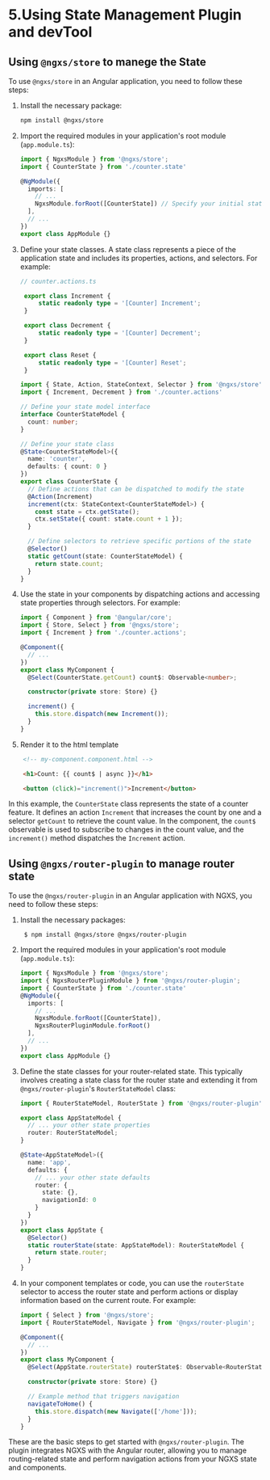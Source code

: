 # 5.Using State Management Plugin and devTool

## Using `@ngxs/store` to manege the State
To use `@ngxs/store` in an Angular application, you need to follow these steps:

1. Install the necessary package:

   ```sh
   npm install @ngxs/store
   ```

2. Import the required modules in your application's root module (`app.module.ts`):

   ```typescript
   import { NgxsModule } from '@ngxs/store';
   import { CounterState } from './counter.state'

   @NgModule({
     imports: [
       // ...
       NgxsModule.forRoot([CounterState]) // Specify your initial state classes here
     ],
     // ...
   })
   export class AppModule {}
   ```

3. Define your state classes. A state class represents a piece of the application state and includes its properties, actions, and selectors. For example:

   ```ts
   // counter.actions.ts

    export class Increment {
        static readonly type = '[Counter] Increment';
    }

    export class Decrement {
        static readonly type = '[Counter] Decrement';
    }

    export class Reset {
        static readonly type = '[Counter] Reset';
    }

   ```

   ```typescript
   import { State, Action, StateContext, Selector } from '@ngxs/store';
   import { Increment, Decrement } from './counter.actions'

   // Define your state model interface
   interface CounterStateModel {
     count: number;
   }

   // Define your state class
   @State<CounterStateModel>({
     name: 'counter',
     defaults: { count: 0 }
   })
   export class CounterState {
     // Define actions that can be dispatched to modify the state
     @Action(Increment)
     increment(ctx: StateContext<CounterStateModel>) {
       const state = ctx.getState();
       ctx.setState({ count: state.count + 1 });
     }

     // Define selectors to retrieve specific portions of the state
     @Selector()
     static getCount(state: CounterStateModel) {
       return state.count;
     }
   }
   ```

4. Use the state in your components by dispatching actions and accessing state properties through selectors. For example:
   ```typescript
   import { Component } from '@angular/core';
   import { Store, Select } from '@ngxs/store';
   import { Increment } from './counter.actions';

   @Component({
     // ...
   })
   export class MyComponent {
     @Select(CounterState.getCount) count$: Observable<number>;

     constructor(private store: Store) {}

     increment() {
       this.store.dispatch(new Increment());
     }
   }
   ```

5. Render it to the html template
```html
    <!-- my-component.component.html -->

    <h1>Count: {{ count$ | async }}</h1>

    <button (click)="increment()">Increment</button>

```

In this example, the `CounterState` class represents the state of a counter feature. It defines an action `Increment` that increases the count by one and a selector `getCount` to retrieve the count value. In the component, the `count$` observable is used to subscribe to changes in the count value, and the `increment()` method dispatches the `Increment` action.

## Using `@ngxs/router-plugin` to manage router state

To use the `@ngxs/router-plugin` in an Angular application with NGXS, you need to follow these steps:

1. Install the necessary packages:

   ```shell
    $ npm install @ngxs/store @ngxs/router-plugin
   ```

2. Import the required modules in your application's root module (`app.module.ts`):
   ```typescript
   import { NgxsModule } from '@ngxs/store';
   import { NgxsRouterPluginModule } from '@ngxs/router-plugin';
   import { CounterState } from './counter.state'
   @NgModule({
     imports: [
       // ...
       NgxsModule.forRoot([CounterState]),
       NgxsRouterPluginModule.forRoot()
     ],
     // ...
   })
   export class AppModule {}
   ```

3. Define the state classes for your router-related state. This typically involves creating a state class for the router state and extending it from `@ngxs/router-plugin`'s `RouterStateModel` class:
   ```typescript
   import { RouterStateModel, RouterState } from '@ngxs/router-plugin';

   export class AppStateModel {
     // ... your other state properties
     router: RouterStateModel;
   }

   @State<AppStateModel>({
     name: 'app',
     defaults: {
       // ... your other state defaults
       router: {
         state: {},
         navigationId: 0
       }
     }
   })
   export class AppState {
     @Selector()
     static routerState(state: AppStateModel): RouterStateModel {
       return state.router;
     }
   }
   ```

4. In your component templates or code, you can use the `routerState` selector to access the router state and perform actions or display information based on the current route. For example:

   ```typescript
   import { Select } from '@ngxs/store';
   import { RouterStateModel, Navigate } from '@ngxs/router-plugin';

   @Component({
     // ...
   })
   export class MyComponent {
     @Select(AppState.routerState) routerState$: Observable<RouterStateModel>;

     constructor(private store: Store) {}

     // Example method that triggers navigation
     navigateToHome() {
       this.store.dispatch(new Navigate(['/home']));
     }
   }
   ```

These are the basic steps to get started with `@ngxs/router-plugin`. The plugin integrates NGXS with the Angular router, allowing you to manage routing-related state and perform navigation actions from your NGXS state and components.
